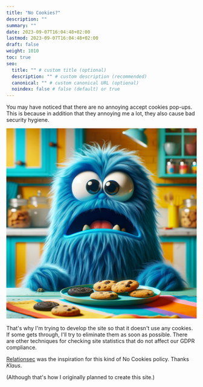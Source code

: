 ```yaml
---
title: "No Cookies?"
description: ""
summary: ""
date: 2023-09-07T16:04:48+02:00
lastmod: 2023-09-07T16:04:48+02:00
draft: false
weight: 1010
toc: true
seo:
  title: "" # custom title (optional)
  description: "" # custom description (recommended)
  canonical: "" # custom canonical URL (optional)
  noindex: false # false (default) or true
---
```


You may have noticed that there are no annoying accept cookies pop-ups. This is because in addition that they annoying me a lot, they also cause bad security hygiene.

![](no_cookies.webp)


That's why I'm trying to develop the site so that it doesn't use any cookies. If some gets through, I'll try to eliminate them as soon as possible. There are other techniques for checking site statistics that do not affect our GDPR compliance.

[Relationsec](https://relationsec.net/no-cookies/) was the inspiration for this kind of No Cookies policy. Thanks *Klaus*.

(Although that's how I originally planned to create this site.)
